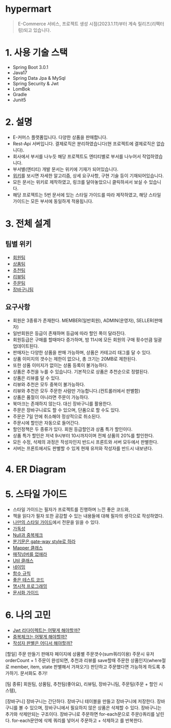 # hypermart
> E-Commerce 서비스, 프로젝트 생성 시점(2023.1.11)부터 계속 릴리즈(리팩터링)되고 있습니다.

# 1. 사용 기술 스택
* Spring Boot 3.0.1
* Java17
* Spring Data Jpa & MySql
* Spring Security & Jwt
* LomBok
* Gradle
* Junit5

# 2. 설명
* E-커머스 플랫폼입니다. 다양한 상품을 판매합니다.
* Rest-Api 서버입니다. 결제로직은 분리하였습니다(현 프로젝트에 결제로직은 없습니다).
* 회사에서 부서를 나누듯 해당 프로젝트도 엔티티별로 부서를 나누어서 작업하였습니다.
* 부서별(엔티티) 개발 문서는 위키에 기재가 되어있습니다.
* [위키](https://github.com/liveforone/hypermart/wiki)를 보시면 자세한 알고리즘, 상세 요구사항, 구현 기술 등이 기재되어있습니다.
* 모든 문서는 위키로 제작하였고, 링크를 달아놓았으니 클릭하셔서 보실 수 있습니다.
* 해당 프로젝트는 5번 문서에 있는 스타일 가이드를 따라 제작하였고, 해당 스타일 가이드는 모든 부서에 동일하게 적용됩니다.

# 3. 전체 설계
## 팀별 위키
* [회원팀](https://github.com/liveforone/hypermart/wiki/%ED%9A%8C%EC%9B%90%ED%8C%80)
* [상품팀](https://github.com/liveforone/hypermart/wiki/%EC%83%81%ED%92%88%ED%8C%80)
* [추천팀](https://github.com/liveforone/hypermart/wiki/%EC%B6%94%EC%B2%9C%ED%8C%80)
* [리뷰팀](https://github.com/liveforone/hypermart/wiki/%EB%A6%AC%EB%B7%B0%ED%8C%80) 
* [주문팀]()
* [장바구니팀]()
## 요구사항
* 회원은 3종류가 존재한다. MEMBER(일반회원), ADMIN(운영자), SELLER(판매자)
* 일반회원은 등급이 존재하며 등급에 따라 할인 폭이 달라진다.
* 회원등급은 구매를 할때마다 증가하며, 밤 11시에 모든 회원의 구매 횟수만큼 일괄 업데이트된다.
* 판매자는 다양한 상품을 판매 가능하며, 상품은 카테고리 태그를 달 수 있다.
* 상품 이미지의 갯수는 제한이 없으나, 총 크기는 20MB로 제한된다.
* 또한 상품 이미지가 없이는 상품 등록이 불가능하다.
* 상품은 추천을 누를 수 있습니다. 기본적으로 상품은 추천순으로 정렬된다.
* 상품은 리뷰를 달 수 있다.
* 리뷰와 추천은 모두 중복이 불가능하다.
* 리뷰와 추천은 모두 주문한 사람만 가능합니다.(컨트롤러에서 판별함)
* 상품은 품절이 아니라면 주문이 가능하다.
* 북마크는 존재하지 않는다. 대신 장바구니를 활용한다.
* 주문은 장바구니로도 할 수 있으며, 단품으로 할 수도 있다.
* 주문은 7일 안에 취소해야 정상적으로 취소된다.
* 주문시에 할인은 자동으로 들어간다. 
* 할인정책은 두 종류가 있다. 회원 등급할인과 상품 특가 할인이다.
* 상품 특가 할인은 저녁 9시부터 10시까지이며 전체 상품의 20%를 할인한다.
* 모든 수정, 삭제의 과정은 작성자인지 반드시 프론트와 서버 모두에서 판별한다.
* 서버는 프론트에서도 판별할 수 있게 현재 유저와 작성자를 반드시 내보낸다.

# 4. ER Diagram

# 5. 스타일 가이드
* 스타일 가이드는 필자가 프로젝트를 진행하며 느낀 좋은 코드와, 
* 책을 읽다가 필자 또한 공감할 수 있는 내용들에 대해 필자의 생각으로 작성하였다.
* [나만의 스타일 가이드](https://github.com/liveforone/study/tree/main/%5B%EB%82%98%EB%A7%8C%EC%9D%98%20%EC%8A%A4%ED%83%80%EC%9D%BC%20%EA%B0%80%EC%9D%B4%EB%93%9C%5D)에서 전문을 읽을 수 있다.
* [가독성](https://github.com/liveforone/study/blob/main/%5B%EB%82%98%EB%A7%8C%EC%9D%98%20%EC%8A%A4%ED%83%80%EC%9D%BC%20%EA%B0%80%EC%9D%B4%EB%93%9C%5D/b.%20%EA%B0%80%EB%8F%85%EC%84%B1.md)
* [Null과 중복체크](https://github.com/liveforone/study/blob/main/%5B%EB%82%98%EB%A7%8C%EC%9D%98%20%EC%8A%A4%ED%83%80%EC%9D%BC%20%EA%B0%80%EC%9D%B4%EB%93%9C%5D/c.%20Null%EA%B3%BC%20%EC%A4%91%EB%B3%B5%20%EC%B2%B4%ED%81%AC.md)
* [분기문은 gate-way style로 하라](https://github.com/liveforone/study/blob/main/%5B%EB%82%98%EB%A7%8C%EC%9D%98%20%EC%8A%A4%ED%83%80%EC%9D%BC%20%EA%B0%80%EC%9D%B4%EB%93%9C%5D/d.%20%EB%B6%84%EA%B8%B0%EB%AC%B8%EC%9D%80%20gate-way%20%EC%8A%A4%ED%83%80%EC%9D%BC%EB%A1%9C%20%ED%95%98%EB%9D%BC.md)
* [Mapper 클래스](https://github.com/liveforone/study/blob/main/%5B%EB%82%98%EB%A7%8C%EC%9D%98%20%EC%8A%A4%ED%83%80%EC%9D%BC%20%EA%B0%80%EC%9D%B4%EB%93%9C%5D/e.%20Mapper%20%ED%81%B4%EB%9E%98%EC%8A%A4.md)
* [매직넘버를 없애라](https://github.com/liveforone/study/blob/main/%5B%EB%82%98%EB%A7%8C%EC%9D%98%20%EC%8A%A4%ED%83%80%EC%9D%BC%20%EA%B0%80%EC%9D%B4%EB%93%9C%5D/f.%20%EB%A7%A4%EC%A7%81%EB%84%98%EB%B2%84%EB%A5%BC%20%EC%97%86%EC%95%A0%EB%9D%BC.md)
* [Util 클래스](https://github.com/liveforone/study/blob/main/%5B%EB%82%98%EB%A7%8C%EC%9D%98%20%EC%8A%A4%ED%83%80%EC%9D%BC%20%EA%B0%80%EC%9D%B4%EB%93%9C%5D/g.%20Util%20%ED%81%B4%EB%9E%98%EC%8A%A4.md)
* [네이밍](https://github.com/liveforone/study/blob/main/%5B%EB%82%98%EB%A7%8C%EC%9D%98%20%EC%8A%A4%ED%83%80%EC%9D%BC%20%EA%B0%80%EC%9D%B4%EB%93%9C%5D/h.%20%EB%84%A4%EC%9D%B4%EB%B0%8D.md)
* [함수 규칙](https://github.com/liveforone/study/blob/main/%5B%EB%82%98%EB%A7%8C%EC%9D%98%20%EC%8A%A4%ED%83%80%EC%9D%BC%20%EA%B0%80%EC%9D%B4%EB%93%9C%5D/i.%20%ED%95%A8%EC%88%98.md)
* [좋은 테스트 코드](https://github.com/liveforone/study/blob/main/%5B%EB%82%98%EB%A7%8C%EC%9D%98%20%EC%8A%A4%ED%83%80%EC%9D%BC%20%EA%B0%80%EC%9D%B4%EB%93%9C%5D/j.%20%EC%A2%8B%EC%9D%80%20%ED%85%8C%EC%8A%A4%ED%8A%B8%20%EC%BD%94%EB%93%9C.md)
* [명시적 프로그래밍](https://github.com/liveforone/study/blob/main/%5B%EB%82%98%EB%A7%8C%EC%9D%98%20%EC%8A%A4%ED%83%80%EC%9D%BC%20%EA%B0%80%EC%9D%B4%EB%93%9C%5D/k.%20%EB%AA%85%EC%8B%9C%EC%A0%81%20%ED%94%84%EB%A1%9C%EA%B7%B8%EB%9E%98%EB%B0%8D.md)
* [문서화 가이드](https://github.com/liveforone/study/blob/main/%5B%EB%82%98%EB%A7%8C%EC%9D%98%20%EC%8A%A4%ED%83%80%EC%9D%BC%20%EA%B0%80%EC%9D%B4%EB%93%9C%5D/l.%20%EB%AC%B8%EC%84%9C%ED%99%94%20%EA%B0%80%EC%9D%B4%EB%93%9C.md)

# 6. 나의 고민
* [Jwt 리다이렉트는 어떻게 해야할까?](https://github.com/liveforone/hypermart/wiki/Jwt-%EB%A6%AC%EB%8B%A4%EC%9D%B4%EB%A0%89%ED%8A%B8%EB%8A%94-%EC%96%B4%EB%96%BB%EA%B2%8C-%ED%95%B4%EC%95%BC%ED%95%A0%EA%B9%8C%3F)
* [중복체크는 어떻게 해야할까?](https://github.com/liveforone/hypermart/wiki/%EC%A4%91%EB%B3%B5%EC%B2%B4%ED%81%AC%EB%8A%94-%EC%96%B4%EB%96%BB%EA%B2%8C-%ED%95%B4%EC%95%BC%ED%95%A0%EA%B9%8C%3F)
* [작성자 판별은 어디서 해야할까?](https://github.com/liveforone/hypermart/wiki/%EC%9E%91%EC%84%B1%EC%9E%90-%ED%8C%90%EB%B3%84%EC%9D%80-%EC%96%B4%EB%94%94%EC%84%9C-%ED%95%B4%EC%95%BC%ED%95%A0%EA%B9%8C%3F)

[할일]
주문 만들기
판매자 페이지에 상품별 주문갯수(sum쿼리이용)
주문시 유저 orderCount + 1
주문이 완성되면, 추천과 리뷰를 save할때 주문한 상품인지(where절로 member, item, state 판별해서 가져오기)
판단하고 주문했다면 가능하게 하도록 추가하기. 문서화도 추가!

[팀 종류]
회원팀, 상품팀, 추천팀(좋아요), 리뷰팀, 장바구니팀, 주문팀(주문 + 할인 시스템), 

[장바구니]
장바구니는 간단하다. 장바구니 테이블을 만들고 장바구니에 저장한다.
장바구니를 볼 수 있으며, 장바구니에서 필요하지 않은 상품은 삭제할 수 있다.
장바구니는 추가와 삭제만되는 구조이다.
장바구니로 주문하면 for-each문으로 주문()쿼리를 날린다.
for-each문안에 삭제 쿼리를 넣어서 주문하고 + 삭제하고 를 반복한다.
